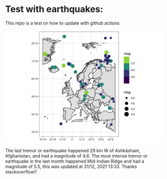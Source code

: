 <!-- README.md is generated from README.Rmd. Please edit that file -->

Test with earthquakes:
======================

This repo is a test on how to update with github actions

![](man/figures/README-unnamed-chunk-2-1.png)

The last tremor or earthquake happened 29 km W of Ashkāsham,
Afghanistan, and had a magnitude of 4.6. The most intense tremor or
earthquake in the last month happened Mid-Indian Ridge and had a
magnitude of 5.5, this was updated at 31/12, 2021 13:33. Thanks
stackoverflow!!
